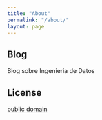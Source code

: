 ```yaml
---
title: "About"
permalink: "/about/"
layout: page
---
```


## Blog

Blog sobre Ingenieria de Datos

## License

[public domain](http://unlicense.org/)
